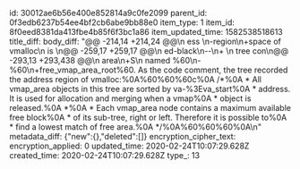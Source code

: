 id: 30012ae6b56e400e852814a9c0fe2099
parent_id: 0f3edb6237b54ee4bf2cb6abe9bb88e0
item_type: 1
item_id: 8f0eed8381da413fbe4b85f6f3bc1a86
item_updated_time: 1582538518613
title_diff: 
body_diff: "@@ -214,14 +214,24 @@\n ess \n-region\n+space of vmalloc\n  is \n@@ -259,17 +259,17 @@\n ed-black\n--\n+ \n tree con\n@@ -293,13 +293,438 @@\n area\n+S\n  named %60\n-%60\n+free_vmap_area_root%60. As the code comment, the tree recorded the address region of vmalloc:%0A%60%60%60c%0A /*%0A * All vmap_area objects in this tree are sorted by va-%3Eva_start%0A * address. It is used for allocation and merging when a vmap%0A * object is released.%0A *%0A * Each vmap_area node contains a maximum available free block%0A * of its sub-tree, right or left. Therefore it is possible to%0A * find a lowest match of free area.%0A */%0A%60%60%60%0A\n"
metadata_diff: {"new":{},"deleted":[]}
encryption_cipher_text: 
encryption_applied: 0
updated_time: 2020-02-24T10:07:29.628Z
created_time: 2020-02-24T10:07:29.628Z
type_: 13